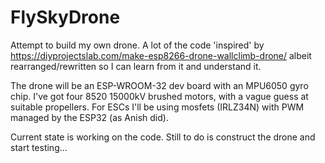 # FlySkyDrone

Attempt to build my own drone. A lot of the code 'inspired' by https://diyprojectslab.com/make-esp8266-drone-wallclimb-drone/ albeit rearranged/rewritten so I can learn from it and understand it.

The drone will be an ESP-WROOM-32 dev board with an MPU6050 gyro chip. I've got four 8520 15000kV brushed motors, with a vague guess at suitable propellers. For ESCs I'll be using mosfets (IRLZ34N) with PWM managed by the ESP32 (as Anish did).

Current state is working on the code. Still to do is construct the drone and start testing...

